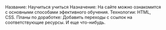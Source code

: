 Название: Научиться учиться
Назначение: На сайте можно ознакомится с основными способами эфективного обучения.
Технологии: HTML, CSS.
Планы по доработке: Добавить переходы с ссылок на соответствующие ресурсы. И еще что-нибудь.